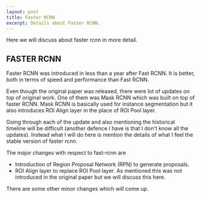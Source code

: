 ```yaml
---
layout: post
title: Faster RCNN
excerpt: Details about Faster RCNN.
---
```


Here we will discuss about faster rcnn in more detail.

## FASTER RCNN

Faster RCNN was introduced in less than a year after Fast RCNN. It is better, both in terms of speed and performance than Fast RCNN.

Even though the original paper was released, there were lot of updates on top of original work. One of them was Mask RCNN which was built on top of faster RCNN. Mask RCNN is basically used for instance segmentation but it also introduces ROI Align layer in the place of ROI Pool layer.

Going through each of the update and also mentioning the historical timeline will be difficult (another defence I have is that I don't know all the updates). Instead what I will do here is mention the details of what I feel the stable version of faster rcnn.

The major changes with respect to fast-rcnn are

- Introduction of Region Proposal Network (RPN) to generate proposals.
- ROI Align layer to replace ROI Pool layer. As mentioned this was not introduced in the original paper but we will discuss this here.

There are some other minor changes which will come up.
